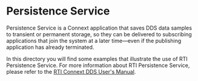 # Persistence Service

Persistence Service is a Connext application that saves DDS data samples to
transient or permanent storage, so they can be delivered to subscribing applications
that join the system at a later time—even if the publishing application has
already terminated.

In this directory you will find some examples that illustrate the use of RTI
Persistence Service. For more information about RTI Persistence Service, please
refer to the [RTI Connext DDS User's Manual](https://community.rti.com/static/documentation/connext-dds/7.0.0/doc/manuals/connext_dds_professional/users_manual/index.htm#users_manual/PersistenceIntro.htm).
